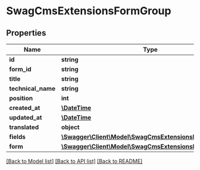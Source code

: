 # SwagCmsExtensionsFormGroup

## Properties
Name | Type | Description | Notes
------------ | ------------- | ------------- | -------------
**id** | **string** |  | [optional] 
**form_id** | **string** |  | [optional] 
**title** | **string** |  | [optional] 
**technical_name** | **string** |  | 
**position** | **int** |  | 
**created_at** | [**\DateTime**](\DateTime.md) |  | 
**updated_at** | [**\DateTime**](\DateTime.md) |  | [optional] 
**translated** | **object** |  | [optional] 
**fields** | [**\Swagger\Client\Model\SwagCmsExtensionsFormGroupField**](SwagCmsExtensionsFormGroupField.md) |  | [optional] 
**form** | [**\Swagger\Client\Model\SwagCmsExtensionsForm**](SwagCmsExtensionsForm.md) |  | [optional] 

[[Back to Model list]](../../README.md#documentation-for-models) [[Back to API list]](../../README.md#documentation-for-api-endpoints) [[Back to README]](../../README.md)

